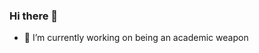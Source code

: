 ### Hi there 👋

- 🔭 I’m currently working on being an academic weapon

<!--
**edgds/edgds** is a ✨ _special_ ✨ repository because its `README.md` (this file) appears on your GitHub profile.

Here are some ideas to get you started:

- 🌱 I’m currently learning ...
- 👯 I’m looking to collaborate on ...
- 🤔 I’m looking for help with ...
- 💬 Ask me about ...
- 📫 How to reach me: lhar@conncoll.edu
- 😄 Pronouns: she/her
- ⚡ Fun fact: ...
-->
